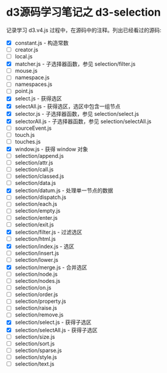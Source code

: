 # d3源码学习笔记之 d3-selection

记录学习 d3.v4.js 过程中，在源码中的注释。列出已经看过的源码:

* [x] constant.js - 构造常数
* [ ] creator.js
* [ ] local.js
* [x] matcher.js - 子选择器函数，参见 selection/filter.js
* [ ] mouse.js
* [ ] namespace.js
* [ ] namespaces.js
* [ ] point.js
* [x] select.js - 获得选区
* [x] selectAll.js - 获得选区，选区中包含一组节点
* [x] selector.js - 子选择器函数，参见 selection/select.js
* [x] selectorAll.js - 子选择器函数，参见 selection/selectAll.js
* [ ] sourceEvent.js
* [ ] touch.js
* [ ] touches.js
* [x] window.js - 获得 window 对象
* [ ] selection/append.js
* [ ] selection/attr.js
* [ ] selection/call.js
* [ ] selection/classed.js
* [ ] selection/data.js
* [x] selection/datum.js - 处理单一节点的数据
* [ ] selection/dispatch.js
* [ ] selection/each.js
* [ ] selection/empty.js
* [ ] selection/enter.js
* [ ] selection/exit.js
* [x] selection/filter.js - 过滤选区
* [ ] selection/html.js
* [x] selection/index.js - 选区
* [ ] selection/insert.js
* [ ] selection/lower.js
* [x] selection/merge.js - 合并选区
* [ ] selection/node.js
* [ ] selection/nodes.js
* [ ] selection/on.js
* [ ] selection/order.js
* [ ] selection/property.js
* [ ] selection/raise.js
* [ ] selection/remove.js
* [x] selection/select.js - 获得子选区
* [x] selection/selectAll.js - 获得子选区
* [ ] selection/size.js
* [ ] selection/sort.js
* [ ] selection/sparse.js
* [ ] selection/style.js
* [ ] selection/text.js